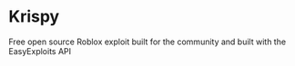 # Krispy
Free open source Roblox exploit built for the community and built with the EasyExploits API 
